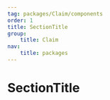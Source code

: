 ```yaml
---
tag: packages/Claim/components
order: 1
title: SectionTitle
group:
    title: Claim
nav:
    title: packages
---
```


# SectionTitle
